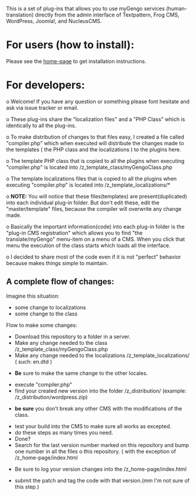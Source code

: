 This is a set of plug-ins that allows you to use myGengo services (human-translation) directly from the admin interface of Textpattern, Frog CMS, WordPress, Joomla!, and NucleusCMS.

For users (how to install):
=============

Please see the <a href="http://titobouzout.github.com/amyg/">home-page</a> to get installation instructions.

For developers:
=============

  o Welcome! If you have any question or something please font hesitate and ask via issue tracker or email.

  o These plug-ins share the "localization files" and a "PHP Class" which is identically to all the plug-ins.

  o To make distribution of changes to that files easy, I created a file called "compiler.php" which when executed will distribute the changes made to the templates ( the PHP class and the localizations ) to the plugins here.
  
o 
The template PHP class that is copied to all the plugins when executing "compiler.php" is located into /z_template_class/myGengoClass.php
  
o 
The template localizations files that is copied to all the plugins when executing "compiler.php" is located into /z_template_localizations/*

o <b>NOTE:</b> You will notice that these files(templates) are present(duplicated) into each individual plug-in folder. But don't edit these, edit the "master/template" files, because the compiler will overwrite any change made.

o Basically the important information(code) into each plug-in folder is the "plug-in CMS registration" which allows you to find "the translate/myGengo" menu-item on a menu of a CMS. When you click that menu the execution of the class starts which loads all the interface.

o I decided to share most of the code even if it is not "perfect" behavior because makes things simple to maintain.

A complete flow of changes:
------------------------

Imagine this situation:

 - some change to localizations
 - some change to the class

Flow to make some changes:

* Download this repository to a folder in a server.
* Make any change needed to the class /z_template_class/myGengoClass.php
* Make any change needed to the localizations  /z_template_localizations/ ( such: en.dtd )
 - <b>Be</b> sure to make the same change to the other locales.
* execute "compiler.php"
* find your created new version into the folder /z_distribution/ (example: /z_distribution/wordpress.zip)
 - <b>be sure</b> you don't break any other CMS with the modifications of the class.
* test your build into the CMS to make sure all works as excepted.
* do these steps as many times you need.
* Done?
* Search for the last version number marked on this repository and bump one number in all the files o this repository. ( with the exception of /z_home-page/index.html
 - Be sure to log your version changes into the /z_home-page/index.html 
* submit the patch and tag the code with that version.(mm I'm not sure of this step.)

